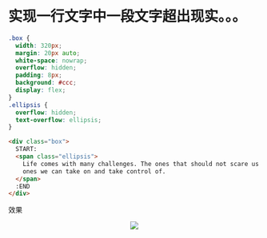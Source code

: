 # 实现一行文字中一段文字超出现实。。。

```css
.box {
  width: 320px;
  margin: 20px auto;
  white-space: nowrap;
  overflow: hidden;
  padding: 8px;
  background: #ccc;
  display: flex;
}
.ellipsis {
  overflow: hidden;
  text-overflow: ellipsis;
}
```

```html
<div class="box">
  START:
  <span class="ellipsis">
    Life comes with many challenges. The ones that should not scare us are the
    ones we can take on and take control of.
  </span>
  :END
</div>
```

效果

<div align=center><img src="https://xzgz.top/FILES/notes_images/ellipsis_text.png"></div>
